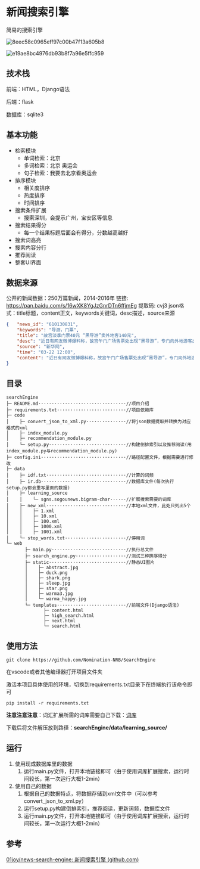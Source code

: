 # 新闻搜索引擎
简易的搜索引擎

![8eec58c0965eff97c00b47f13a605b8](https://github.com/Nomination-NRB/SearchEngine/assets/83486284/9a18ea47-c2ba-471e-a021-1daf637ac212)

![e19ae8bc4976db93b8f7a96e5ffc959](https://github.com/Nomination-NRB/SearchEngine/assets/83486284/8b6eaa62-3059-47b3-9c46-4423948946b2)


## 技术栈

前端：HTML，Django语法

后端：flask

数据库：sqlite3

## 基本功能

- 检索模块
  - 单词检索：北京
  - 多词检索：北京 奥运会
  - 句子检索：我要去北京看奥运会
- 排序模块
  - 相关度排序
  - 热度排序
  - 时间排序
- 搜索条件扩展
  - 搜索深圳，会提示广州，宝安区等信息
- 搜索结果得分
  - 每一个结果标题后面会有得分，分数越高越好
- 搜索词高亮
- 搜索内容分行
- 推荐阅读
- 整套UI界面

## 数据来源

公开的新闻数据：250万篇新闻，2014-2016年
链接: https://pan.baidu.com/s/16wXK8YgJzGnrDTn6ffjmEg 提取码: cvj3
json格式：title标题，content正文，keywords关键词，desc描述，source来源

```json
{	"news_id": "610130831",
	"keywords": "导游，门票",
	"title": "故宫淡季门票40元 “黑导游”卖外地客140元",
	"desc": "近日有网友微博爆料称，故宫午门广场售票处出现“黑导游”，专门向外地游客出售高价门票。昨日，记者实地探访故宫，发现“黑导游”确实存在。窗口出售",
	"source": "新华网",
	"time": "03-22 12:00",
	"content": "近日有网友微博爆料称，故宫午门广场售票处出现“黑导游”，专门向外地游客出售高价门票。昨日，记者实地探访故宫，发现“黑导游”确实存在。窗口出售40元的门票，被“黑导游”加价出售，最高加到140元。故宫方面表示，请游客务必通过正规渠道购买门票，避免上当受骗遭受损失。目前单笔门票购买流程不过几秒钟，耐心排队购票也不会等待太长时间。....再反弹”的态势，打击黑导游需要游客配合，通过正规渠道购买门票。"
}
```


## 目录

```
searchEngine
├─ README.md·································//项目介绍
├─ requirements.txt··························//项目依赖库
├─ code
│    ├─ convert_json_to_xml.py···············//将json数据提取并转换为对应格式的xml
│    ├─ index_module.py
│    ├─ recommendation_module.py
│    └─ setup.py·····························//构建倒排索引以及推荐阅读(用index_module.py与recommendation_module.py)
├─ config.ini································//路径配置文件，根据需要进行修改
├─ data
│    ├─ idf.txt······························//计算的词频
│    ├─ ir.db································//数据库文件(每次执行setup.py都会重写里面的数据)
│    ├─ learning_source
│    │    └─ sgns.sogounews.bigram-char······//扩展搜索需要的词库
│    ├─ new_xml······························//本地xml文件，此处只列出5个
│    │    ├─ 1.xml
│    │    ├─ 10.xml
│    │    ├─ 100.xml
│    │    ├─ 1000.xml
│    │    ├─ 1001.xml
│    └─ stop_words.txt·······················//停用词
└─ web
       ├─ main.py····························//执行总文件
       ├─ search_engine.py···················//测试三种排序得分
       ├─ static·····························//静态UI图片
       │    ├─ abstract.jpg
       │    ├─ duck.png
       │    ├─ shark.png
       │    ├─ sleep.jpg
       │    ├─ star.png
       │    ├─ warma3.jpg
       │    └─ warma_happy.jpg
       └─ templates··························//前端文件(Django语法)
              ├─ content.html
              ├─ high_search.html
              ├─ next.html
              └─ search.html
```



## 使用方法

```
git clone https://github.com/Nomination-NRB/SearchEngine
```

在vscode或者其他编译器打开项目文件夹

激活本项目具体使用的环境，切换到requirements.txt目录下在终端执行该命令即可

```
pip install -r requirements.txt
```

**注意注意注意**：词汇扩展所需的词库需要自己下载：[词库](https://pan.baidu.com/s/1svFOwFBKnnlsqrF1t99Lnw)

下载后将文件解压放到路径：**searchEngine/data/learning_source/**

## 运行

1. 使用现成数据库里的数据
   1. 运行main.py文件，打开本地链接即可（由于使用词库扩展搜索，运行时间较长，第一次运行大概1-2min）
2. 使用自己的数据
   1. 根据自己的数据特点，将数据存储到xml文件中（可以参考convert_json_to_xml.py）
   2. 运行setup.py构建倒排索引，推荐阅读，更新词频，数据库文件
   3. 运行main.py文件，打开本地链接即可（由于使用词库扩展搜索，运行时间较长，第一次运行大概1-2min）

## 参考

[01joy/news-search-engine: 新闻搜索引擎 (github.com)](https://github.com/01joy/news-search-engine)





